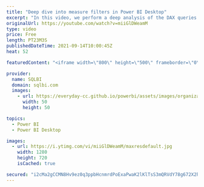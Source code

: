 ```yaml
---
title: "Deep dive into measure filters in Power BI Desktop"
excerpt: "In this video, we perform a deep analysis of the DAX queries generated by Power BI when you use a measure as a filter in a Power BI visual.\r The DAX code generated might show a different behavior whether the measure is part of the values shown in the visual or not. \r Article and download: https://sql.bi/721618?aff=yt"
originalUrl: https://youtube.com/watch?v=miiGlDWeamM
type: video
price: Free
length: PT23M3S
publishedDateTime: 2021-09-14T10:00:45Z
heat: 52

featuredContent: "<iframe width=\"800\" height=\"500\" frameborder=\"0\" src=\"https://www.youtube.com/embed/miiGlDWeamM\" allow=\"accelerometer; autoplay; encrypted-media; gyroscope; picture-in-picture\" allowfullscreen></iframe>"

provider:
  name: SQLBI
  domain: sqlbi.com
  images:
    - url: https://everyday-cc.github.io/powerbi/assets/images/organizations/sqlbi.com-50x50.jpg
      width: 50
      height: 50

topics:
  - Power BI
  - Power BI Desktop

images:
  - url: https://i.ytimg.com/vi/miiGlDWeamM/maxresdefault.jpg
    width: 1280
    height: 720
    isCached: true

secured: "i2cMa2gCCMN8Hv9ez0q3ppbHcnmrdPoExaPwaK2lKlTsS3mQRVdY78g672X2hkvxVW5kfSUm4DF0L3D7iOLWXTwnW0Vcm00GmIWsa1eFbFKC7nh+10QknjiBpMcbed+ogUmt/Uw6WyZvXlLrzpKs/sE+cq2zTYTxxFpnG8ZGCCwP4RUEwnHjhKuowfK7pNBo/H9RyWJ0AGTXSJPK6qPUTHkPu6OzNfitHXgQNc0tvsiMSrt6pA6OdV8odDV6z8MiQcvnvbK27AWzoHl5706pfKmigE3IiMhbfIRK1lciTmZUrCI4+SqgolX7OpRn9jmE2TbYSrtqsy/pgXuy9uhatd9fIQpfNKwx1oCY1bGzQhs3NsJgyy+CkAlUoH4+rBQCGLiJPX8u/e6/5WDP8iCUrt3ObH6N2J93b2G5F3s/08Y=;DtNFC2XwHUnggfG77xegnQ=="
---
```


